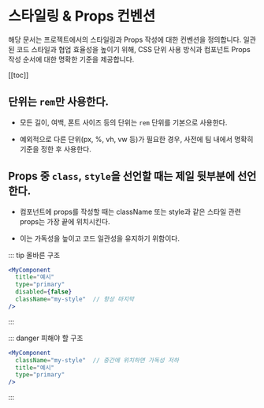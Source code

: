 # 스타일링 & Props 컨벤션

해당 문서는 프로젝트에서의 스타일링과 Props 작성에 대한 컨벤션을 정의합니다.
일관된 코드 스타일과 협업 효율성을 높이기 위해, CSS 단위 사용 방식과 컴포넌트 Props 작성 순서에 대한 명확한 기준을 제공합니다.

[[toc]]


## 단위는 `rem`만 사용한다.
  - 모든 길이, 여백, 폰트 사이즈 등의 단위는 `rem` 단위를 기본으로 사용한다.

  - 예외적으로 다른 단위(px, %, vh, vw 등)가 필요한 경우, 사전에 팀 내에서 명확히 기준을 정한 후 사용한다.


## Props 중 `class`, `style`을 선언할 때는 제일 뒷부분에 선언한다.

  - 컴포넌트에 props를 작성할 때는 className 또는 style과 같은 스타일 관련 props는 가장 끝에 위치시킨다.

  - 이는 가독성을 높이고 코드 일관성을 유지하기 위함이다.


::: tip 올바른 구조
```jsx
<MyComponent
  title="예시"
  type="primary"
  disabled={false}
  className="my-style"  // 항상 마지막
/>
```
:::

::: danger 피해야 할 구조
```jsx
<MyComponent
  className="my-style"  // 중간에 위치하면 가독성 저하
  title="예시"
  type="primary"
/>
```
:::
